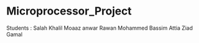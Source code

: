 
# Microprocessor_Project
Students :
Salah Khalil
Moaaz anwar
Rawan Mohammed
Bassim Attia
Ziad Gamal
